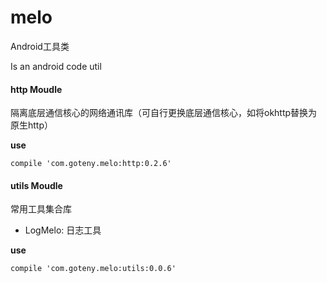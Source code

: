 # melo
Android工具类

Is an android code util



#### http Moudle
隔离底层通信核心的网络通讯库（可自行更换底层通信核心，如将okhttp替换为原生http）

**use**

	compile 'com.goteny.melo:http:0.2.6'



#### utils Moudle
常用工具集合库

* LogMelo: 日志工具

**use**

    compile 'com.goteny.melo:utils:0.0.6'